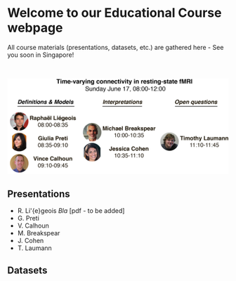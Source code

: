 # Welcome to our Educational Course webpage

All course materials (presentations, datasets, etc.) are gathered here - See you soon in Singapore!

&nbsp;

![Course Overview](/docs/overview.png)

## Presentations

* R. Li'{e}geois _Bla_ [pdf - to be added]
* G. Preti
* V. Calhoun
* M. Breakspear
* J. Cohen
* T. Laumann


## Datasets




